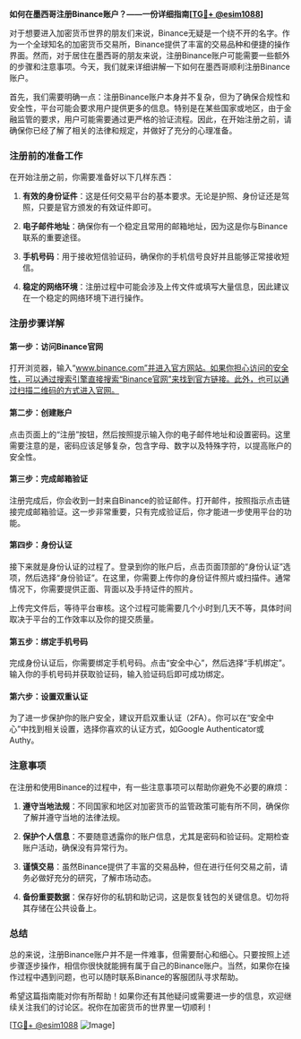 **如何在墨西哥注册Binance账户？——一份详细指南[[TG💪+ @esim1088](https://t.me/s/esim1088)]**

对于想要进入加密货币世界的朋友们来说，Binance无疑是一个绕不开的名字。作为一个全球知名的加密货币交易所，Binance提供了丰富的交易品种和便捷的操作界面。然而，对于居住在墨西哥的朋友来说，注册Binance账户可能需要一些额外的步骤和注意事项。今天，我们就来详细讲解一下如何在墨西哥顺利注册Binance账户。

首先，我们需要明确一点：注册Binance账户本身并不复杂，但为了确保合规性和安全性，平台可能会要求用户提供更多的信息。特别是在某些国家或地区，由于金融监管的要求，用户可能需要通过更严格的验证流程。因此，在开始注册之前，请确保你已经了解了相关的法律和规定，并做好了充分的心理准备。

### 注册前的准备工作

在开始注册之前，你需要准备好以下几样东西：

1. **有效的身份证件**：这是任何交易平台的基本要求。无论是护照、身份证还是驾照，只要是官方颁发的有效证件即可。
   
2. **电子邮件地址**：确保你有一个稳定且常用的邮箱地址，因为这是你与Binance联系的重要途径。

3. **手机号码**：用于接收短信验证码，确保你的手机信号良好并且能够正常接收短信。

4. **稳定的网络环境**：注册过程中可能会涉及上传文件或填写大量信息，因此建议在一个稳定的网络环境下进行操作。

### 注册步骤详解

#### 第一步：访问Binance官网

打开浏览器，输入“www.binance.com”并进入官方网站。如果你担心访问的安全性，可以通过搜索引擎直接搜索“Binance官网”来找到官方链接。此外，也可以通过扫描二维码的方式进入官网。

#### 第二步：创建账户

点击页面上的“注册”按钮，然后按照提示输入你的电子邮件地址和设置密码。这里需要注意的是，密码应该足够复杂，包含字母、数字以及特殊字符，以提高账户的安全性。

#### 第三步：完成邮箱验证

注册完成后，你会收到一封来自Binance的验证邮件。打开邮件，按照指示点击链接完成邮箱验证。这一步非常重要，只有完成验证后，你才能进一步使用平台的功能。

#### 第四步：身份认证

接下来就是身份认证的过程了。登录到你的账户后，点击页面顶部的“身份认证”选项，然后选择“身份验证”。在这里，你需要上传你的身份证件照片或扫描件。通常情况下，你需要提供正面、背面以及手持证件的照片。

上传完文件后，等待平台审核。这个过程可能需要几个小时到几天不等，具体时间取决于平台的工作效率以及你的提交质量。

#### 第五步：绑定手机号码

完成身份认证后，你需要绑定手机号码。点击“安全中心”，然后选择“手机绑定”。输入你的手机号码并获取验证码，输入验证码后即可成功绑定。

#### 第六步：设置双重认证

为了进一步保护你的账户安全，建议开启双重认证（2FA）。你可以在“安全中心”中找到相关设置，选择你喜欢的认证方式，如Google Authenticator或Authy。

### 注意事项

在注册和使用Binance的过程中，有一些注意事项可以帮助你避免不必要的麻烦：

1. **遵守当地法规**：不同国家和地区对加密货币的监管政策可能有所不同，确保你了解并遵守当地的法律法规。

2. **保护个人信息**：不要随意透露你的账户信息，尤其是密码和验证码。定期检查账户活动，确保没有异常行为。

3. **谨慎交易**：虽然Binance提供了丰富的交易品种，但在进行任何交易之前，请务必做好充分的研究，了解市场动态。

4. **备份重要数据**：保存好你的私钥和助记词，这是恢复钱包的关键信息。切勿将其存储在公共设备上。

### 总结

总的来说，注册Binance账户并不是一件难事，但需要耐心和细心。只要按照上述步骤逐步操作，相信你很快就能拥有属于自己的Binance账户。当然，如果你在操作过程中遇到问题，也可以随时联系Binance的客服团队寻求帮助。

希望这篇指南能对你有所帮助！如果你还有其他疑问或需要进一步的信息，欢迎继续关注我们的讨论区。祝你在加密货币的世界里一切顺利！

[[TG💪+ @esim1088](https://t.me/s/esim1088) ![Image](https://i.postimg.cc/4NQfJmqS/Snipaste-2025-05-13-00-14-12.png)]